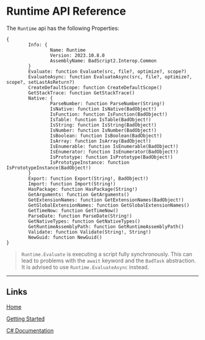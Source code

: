 # Runtime API Reference

The `Runtime` api has the following Properties:

```
{
        Info: {
                Name: Runtime
                Version: 2023.10.8.0
                AssemblyName: BadScript2.Interop.Common
        }
        Evaluate: function Evaluate(src, file?, optimize?, scope?)
        EvaluateAsync: function EvaluateAsync(src, file?, optimize?, scope?, setLastAsReturn?)
        CreateDefaultScope: function CreateDefaultScope()
        GetStackTrace: function GetStackTrace()
        Native: {
                ParseNumber: function ParseNumber(String!)
                IsNative: function IsNative(BadObject!)
                IsFunction: function IsFunction(BadObject!)
                IsTable: function IsTable(BadObject!)
                IsString: function IsString(BadObject!)
                IsNumber: function IsNumber(BadObject!)
                IsBoolean: function IsBoolean(BadObject!)
                IsArray: function IsArray(BadObject!)
                IsEnumerable: function IsEnumerable(BadObject!)
                IsEnumerator: function IsEnumerator(BadObject!)
                IsPrototype: function IsPrototype(BadObject!)
                IsPrototypeInstance: function IsPrototypeInstance(BadObject!)
        }
        Export: function Export(String!, BadObject!)
        Import: function Import(String!)
        HasPackage: function HasPackage(String!)
        GetArguments: function GetArguments()
        GetExtensionNames: function GetExtensionNames(BadObject!)
        GetGlobalExtensionNames: function GetGlobalExtensionNames()
        GetTimeNow: function GetTimeNow()
        ParseDate: function ParseDate(String!)
        GetNativeTypes: function GetNativeTypes()
        GetRuntimeAssemblyPath: function GetRuntimeAssemblyPath()
        Validate: function Validate(String!, String!)
        NewGuid: function NewGuid()
}
```

> `Runtime.Evaluate` is executing a script fully synchronously. This can lead to problems with the `await` keyword and the `BadTask` abstraction. It is advised to use `Runtime.EvaluateAsync` instead.

___

## Links

[Home](https://bytechkr.github.io/BadScript2/)

[Getting Started](https://bytechkr.github.io/BadScript2/GettingStarted.html)

[C# Documentation](https://bytechkr.github.io/BadScript2/reference/index.html)